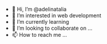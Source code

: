 - 👋 Hi, I’m @adelinatalia
- 👀 I’m interested in web development
- 🌱 I’m currently learning 
- 💞️ I’m looking to collaborate on ...
- 📫 How to reach me ...

<!---
adelinatalia/adelinatalia is a ✨ special ✨ repository because its `README.md` (this file) appears on your GitHub profile.
You can click the Preview link to take a look at your changes.
--->
